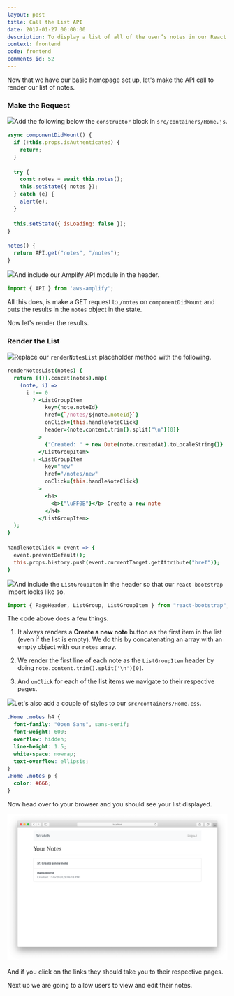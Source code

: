 ```yaml
---
layout: post
title: Call the List API
date: 2017-01-27 00:00:00
description: To display a list of all of the user’s notes in our React.js app, we are going to make a GET request to our serverless API backend using the AWS Amplify API module. We are also going to use the ListGroup and ListGroupItem React-Bootstrap components to render the list.
context: frontend
code: frontend
comments_id: 52
---
```


Now that we have our basic homepage set up, let's make the API call to render our list of notes.

### Make the Request

<img class="code-marker" src="/assets/s.png" />Add the following below the `constructor` block in `src/containers/Home.js`.

``` javascript
async componentDidMount() {
  if (!this.props.isAuthenticated) {
    return;
  }

  try {
    const notes = await this.notes();
    this.setState({ notes });
  } catch (e) {
    alert(e);
  }

  this.setState({ isLoading: false });
}

notes() {
  return API.get("notes", "/notes");
}
```

<img class="code-marker" src="/assets/s.png" />And include our Amplify API module in the header.

``` javascript
import { API } from 'aws-amplify';
```

All this does, is make a GET request to `/notes` on `componentDidMount` and puts the results in the `notes` object in the state.

Now let's render the results.

### Render the List

<img class="code-marker" src="/assets/s.png" />Replace our `renderNotesList` placeholder method with the following.

``` coffee
renderNotesList(notes) {
  return [{}].concat(notes).map(
    (note, i) =>
      i !== 0
        ? <ListGroupItem
            key={note.noteId}
            href={`/notes/${note.noteId}`}
            onClick={this.handleNoteClick}
            header={note.content.trim().split("\n")[0]}
          >
            {"Created: " + new Date(note.createdAt).toLocaleString()}
          </ListGroupItem>
        : <ListGroupItem
            key="new"
            href="/notes/new"
            onClick={this.handleNoteClick}
          >
            <h4>
              <b>{"\uFF0B"}</b> Create a new note
            </h4>
          </ListGroupItem>
  );
}

handleNoteClick = event => {
  event.preventDefault();
  this.props.history.push(event.currentTarget.getAttribute("href"));
}
```

<img class="code-marker" src="/assets/s.png" />And include the `ListGroupItem` in the header so that our `react-bootstrap` import looks like so.

``` javascript
import { PageHeader, ListGroup, ListGroupItem } from "react-bootstrap";
```

The code above does a few things.

1. It always renders a **Create a new note** button as the first item in the list (even if the list is empty). We do this by concatenating an array with an empty object with our `notes` array.

2. We render the first line of each note as the `ListGroupItem` header by doing `note.content.trim().split('\n')[0]`.

3. And `onClick` for each of the list items we navigate to their respective pages.

<img class="code-marker" src="/assets/s.png" />Let's also add a couple of styles to our `src/containers/Home.css`.

``` css
.Home .notes h4 {
  font-family: "Open Sans", sans-serif;
  font-weight: 600;
  overflow: hidden;
  line-height: 1.5;
  white-space: nowrap;
  text-overflow: ellipsis;
}
.Home .notes p {
  color: #666;
}
```

Now head over to your browser and you should see your list displayed.

![Homepage list loaded screenshot](/assets/homepage-list-loaded.png)

And if you click on the links they should take you to their respective pages.

Next up we are going to allow users to view and edit their notes.
